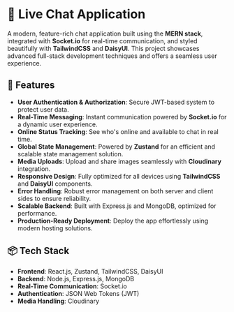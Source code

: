 # 🚀 Live Chat Application

A modern, feature-rich chat application built using the **MERN stack**, integrated with **Socket.io** for real-time communication, and styled beautifully with **TailwindCSS** and **DaisyUI**. This project showcases advanced full-stack development techniques and offers a seamless user experience.

## 🌟 Features  

- **User Authentication & Authorization**: Secure JWT-based system to protect user data.  
- **Real-Time Messaging**: Instant communication powered by **Socket.io** for a dynamic user experience.  
- **Online Status Tracking**: See who's online and available to chat in real time.  
- **Global State Management**: Powered by **Zustand** for an efficient and scalable state management solution.  
- **Media Uploads**: Upload and share images seamlessly with **Cloudinary** integration.  
- **Responsive Design**: Fully optimized for all devices using **TailwindCSS** and **DaisyUI** components.  
- **Error Handling**: Robust error management on both server and client sides to ensure reliability.  
- **Scalable Backend**: Built with Express.js and MongoDB, optimized for performance.  
- **Production-Ready Deployment**: Deploy the app effortlessly using modern hosting solutions.  

## 📦 Tech Stack  

- **Frontend**: React.js, Zustand, TailwindCSS, DaisyUI  
- **Backend**: Node.js, Express.js, MongoDB  
- **Real-Time Communication**: Socket.io  
- **Authentication**: JSON Web Tokens (JWT)  
- **Media Handling**: Cloudinary  

